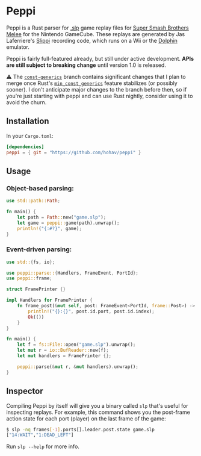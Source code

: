 # Peppi

Peppi is a Rust parser for [.slp](https://github.com/project-slippi/slippi-wiki/blob/master/SPEC.md) game replay files for [Super Smash Brothers Melee](https://en.wikipedia.org/wiki/Super_Smash_Bros._Melee) for the Nintendo GameCube. These replays are generated by Jas Laferriere's [Slippi](https://github.com/JLaferri/project-slippi) recording code, which runs on a Wii or the [Dolphin](https://dolphin-emu.org/) emulator.

Peppi is fairly full-featured already, but still under active development. **APIs are still subject to breaking change** until version 1.0 is released.

⚠ The [`const-generics`](https://github.com/hohav/peppi/tree/const-generics) branch contains significant changes that I plan to merge once Rust's [`min_const_generics`](https://github.com/rust-lang/rust/issues/74878) feature stabilizes (or possibly sooner). I don't anticipate major changes to the branch before then, so if you're just starting with peppi and can use Rust nightly, consider using it to avoid the churn.

## Installation

In your `Cargo.toml`:

```toml
[dependencies]
peppi = { git = "https://github.com/hohav/peppi" }
```

## Usage

### Object-based parsing:

```rust
use std::path::Path;

fn main() {
    let path = Path::new("game.slp");
    let game = peppi::game(path).unwrap();
    println!("{:#?}", game);
}
```

### Event-driven parsing:

```rust
use std::{fs, io};

use peppi::parse::{Handlers, FrameEvent, PortId};
use peppi::frame;

struct FramePrinter {}

impl Handlers for FramePrinter {
    fn frame_post(&mut self, post: FrameEvent<PortId, frame::Post>) -> io::Result<()> {
        println!("{}:{}", post.id.port, post.id.index);
        Ok(())
    }
}

fn main() {
    let f = fs::File::open("game.slp").unwrap();
    let mut r = io::BufReader::new(f);
    let mut handlers = FramePrinter {};

    peppi::parse(&mut r, &mut handlers).unwrap();
}
```

## Inspector

Compiling Peppi by itself will give you a binary called `slp` that's useful for inspecting replays. For example, this command shows you the post-frame action state for each port (player) on the last frame of the game:

```bash
$ slp -nq frames[-1].ports[].leader.post.state game.slp
["14:WAIT","1:DEAD_LEFT"]
```

Run `slp --help` for more info.
